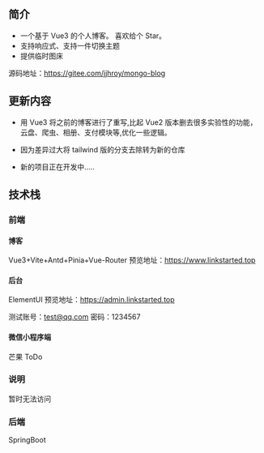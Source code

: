 ## 简介

- 一个基于 Vue3 的个人博客。 喜欢给个 Star。
- 支持响应式、支持一件切换主题
- 提供临时图床

源码地址：https://gitee.com/jjhroy/mongo-blog

## 更新内容

- 用 Vue3 将之前的博客进行了重写,比起 Vue2 版本删去很多实验性的功能，云盘、爬虫、相册、支付模块等,优化一些逻辑。

- 因为差异过大将 tailwind 版的分支去除转为新的仓库

- 新的项目正在开发中.....

## 技术栈

### 前端

#### 博客

Vue3+Vite+Antd+Pinia+Vue-Router
预览地址：https://www.linkstarted.top

#### 后台

ElementUI
预览地址：https://admin.linkstarted.top

测试账号：test@qq.com 密码：1234567

#### 微信小程序端

芒果 ToDo

### 说明

暂时无法访问

### 后端

SpringBoot
